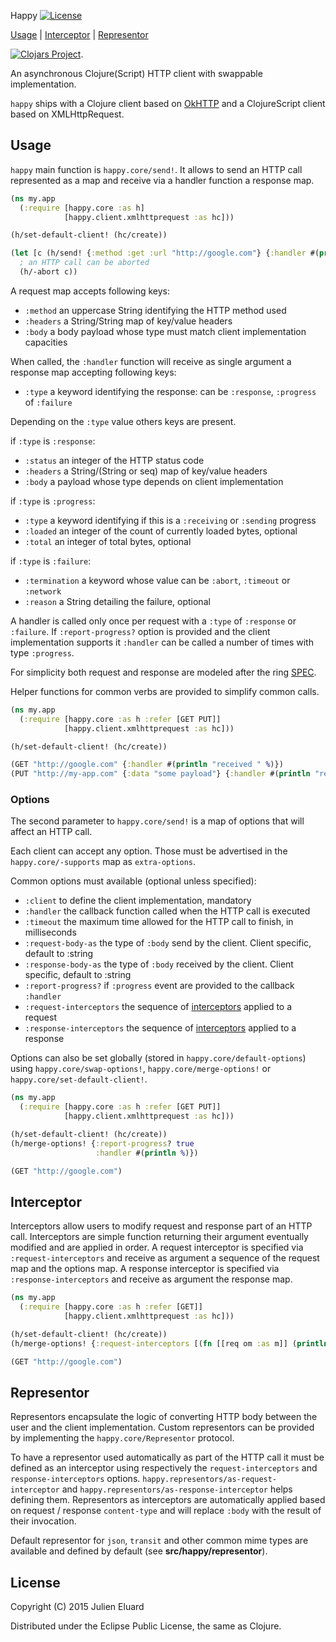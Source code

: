  Happy [![License](http://img.shields.io/badge/license-EPL-blue.svg?style=flat)](https://www.eclipse.org/legal/epl-v10.html)

[Usage](#usage) | [Interceptor](#interceptor) | [Representor](#representor)

[![Clojars Project](http://clojars.org/happy/latest-version.svg)](http://clojars.org/happy).

An asynchronous Clojure(Script) HTTP client with swappable implementation.

`happy` ships with a Clojure client based on [OkHTTP](http://square.github.io/okhttp/) and a ClojureScript client based on XMLHttpRequest.

## Usage

`happy` main function is `happy.core/send!`. It allows to send an HTTP call represented as a map and receive via a handler function a response map.

```clojure
(ns my.app
  (:require [happy.core :as h]
            [happy.client.xmlhttprequest :as hc]))

(h/set-default-client! (hc/create))

(let [c (h/send! {:method :get :url "http://google.com"} {:handler #(println "received " %)})]
  ; an HTTP call can be aborted
  (h/-abort c))
```

A request map accepts following keys:

* `:method` an uppercase String identifying the HTTP method used
* `:headers` a String/String map of key/value headers
* `:body` a body payload whose type must match client implementation capacities

When called, the `:handler` function will receive as single argument a response map accepting following keys:

* `:type` a keyword identifying the response: can be `:response`, `:progress` of `:failure`

Depending on the `:type` value others keys are present.

if `:type` is `:response`:

* `:status` an integer of the HTTP status code
* `:headers` a String/(String or seq) map of key/value headers
* `:body` a payload whose type depends on client implementation

if `:type` is `:progress`:

* `:type` a keyword identifying if this is a `:receiving` or `:sending` progress
* `:loaded` an integer of the count of currently loaded bytes, optional
* `:total` an integer of total bytes, optional

if `:type` is `:failure`:

* `:termination` a keyword whose value can be `:abort`, `:timeout` or `:network`
* `:reason` a String detailing the failure, optional

A handler is called only once per request with a `:type` of `:response` or `:failure`.
If `:report-progress?` option is provided and the client implementation supports it `:handler` can be called a number of times with type `:progress`.

For simplicity both request and response are modeled after the ring [SPEC](https://github.com/ring-clojure/ring/blob/master/SPEC).

Helper functions for common verbs are provided to simplify common calls.

```clojure
(ns my.app
  (:require [happy.core :as h :refer [GET PUT]]
            [happy.client.xmlhttprequest :as hc]))

(h/set-default-client! (hc/create))

(GET "http://google.com" {:handler #(println "received " %)})
(PUT "http://my-app.com" {:data "some payload"} {:handler #(println "received " %)})
```

### Options

The second parameter to `happy.core/send!` is a map of options that will affect an HTTP call.

Each client can accept any option. Those must be advertised in the `happy.core/-supports` map as `extra-options`.

Common options must available (optional unless specified):

* `:client` to define the client implementation, mandatory
* `:handler` the callback function called when the HTTP call is executed
* `:timeout` the maximum time allowed for the HTTP call to finish, in milliseconds
* `:request-body-as` the type of `:body` send by the client. Client specific, default to :string
* `:response-body-as` the type of `:body` received by the client. Client specific, default to :string
* `:report-progress?` if `:progress` event are provided to the callback `:handler`
* `:request-interceptors` the sequence of [interceptors](#interceptor) applied to a request
* `:response-interceptors` the sequence of [interceptors](#interceptor) applied to a response

Options can also be set globally (stored in `happy.core/default-options`) using `happy.core/swap-options!`, `happy.core/merge-options!` or `happy.core/set-default-client!`.

```clojure
(ns my.app
  (:require [happy.core :as h :refer [GET PUT]]
            [happy.client.xmlhttprequest :as hc]))

(h/set-default-client! (hc/create))
(h/merge-options! {:report-progress? true
                   :handler #(println %)})

(GET "http://google.com")
```

## Interceptor

Interceptors allow users to modify request and response part of an HTTP call. Interceptors are simple function returning their argument eventually modified and are applied in order.
A request interceptor is specified via `:request-interceptors` and receive as argument a sequence of the request map and the options map.
A response interceptor is specified via `:response-interceptors` and receive as argument the response map.

```clojure
(ns my.app
  (:require [happy.core :as h :refer [GET]]
            [happy.client.xmlhttprequest :as hc]))

(h/set-default-client! (hc/create))
(h/merge-options! {:request-interceptors [(fn [[req om :as m]] (println "Request: " m) m)]})

(GET "http://google.com")
```

## Representor

Representors encapsulate the logic of converting HTTP body between the user and the client implementation. Custom representors can be provided by implementing the `happy.core/Representor` protocol.

To have a representor used automatically as part of the HTTP call it must be defined as an interceptor using respectively the `request-interceptors` and `response-interceptors` options. `happy.representors/as-request-interceptor` and `happy.representors/as-response-interceptor` helps defining them.
Representors as interceptors are automatically applied based on request / response `content-type` and will replace `:body` with the result of their invocation.

Default representor for `json`, `transit`  and other common mime types are available and defined by default (see **src/happy/representor**).

## License

Copyright (C) 2015 Julien Eluard

Distributed under the Eclipse Public License, the same as Clojure.
